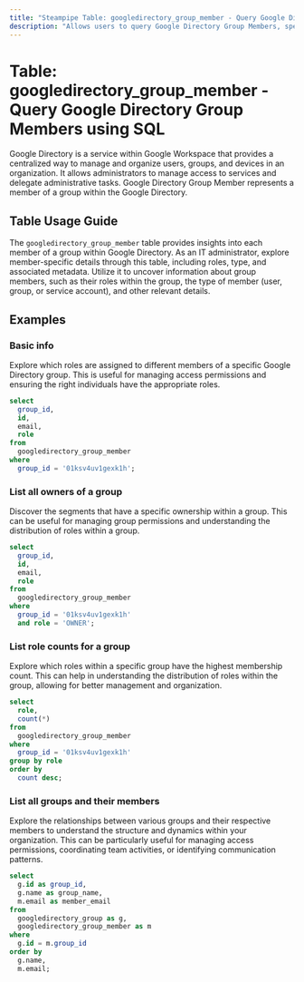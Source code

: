 ```yaml
---
title: "Steampipe Table: googledirectory_group_member - Query Google Directory Group Members using SQL"
description: "Allows users to query Google Directory Group Members, specifically providing details about each member of a group, their roles, and type."
---
```


# Table: googledirectory_group_member - Query Google Directory Group Members using SQL

Google Directory is a service within Google Workspace that provides a centralized way to manage and organize users, groups, and devices in an organization. It allows administrators to manage access to services and delegate administrative tasks. Google Directory Group Member represents a member of a group within the Google Directory.

## Table Usage Guide

The `googledirectory_group_member` table provides insights into each member of a group within Google Directory. As an IT administrator, explore member-specific details through this table, including roles, type, and associated metadata. Utilize it to uncover information about group members, such as their roles within the group, the type of member (user, group, or service account), and other relevant details.

## Examples

### Basic info
Explore which roles are assigned to different members of a specific Google Directory group. This is useful for managing access permissions and ensuring the right individuals have the appropriate roles.

```sql
select
  group_id,
  id,
  email,
  role
from
  googledirectory_group_member
where
  group_id = '01ksv4uv1gexk1h';
```

### List all owners of a group
Discover the segments that have a specific ownership within a group. This can be useful for managing group permissions and understanding the distribution of roles within a group.

```sql
select
  group_id,
  id,
  email,
  role
from
  googledirectory_group_member
where
  group_id = '01ksv4uv1gexk1h'
  and role = 'OWNER';
```

### List role counts for a group
Explore which roles within a specific group have the highest membership count. This can help in understanding the distribution of roles within the group, allowing for better management and organization.

```sql
select
  role,
  count(*)
from
  googledirectory_group_member
where
  group_id = '01ksv4uv1gexk1h'
group by role
order by
  count desc;
```

### List all groups and their members
Explore the relationships between various groups and their respective members to understand the structure and dynamics within your organization. This can be particularly useful for managing access permissions, coordinating team activities, or identifying communication patterns.

```sql
select
  g.id as group_id,
  g.name as group_name,
  m.email as member_email
from
  googledirectory_group as g,
  googledirectory_group_member as m
where
  g.id = m.group_id
order by
  g.name,
  m.email;
```